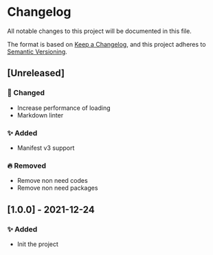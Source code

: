 # Changelog

All notable changes to this project will be documented in this file.

The format is based on [Keep a Changelog](https://keepachangelog.com/en/1.0.0/),
and this project adheres to [Semantic Versioning](https://semver.org/spec/v2.0.0.html).

## [Unreleased]

### 🐛  Changed

- Increase performance of loading
- Markdown linter

### ✨ Added

- Manifest v3 support

### 🔥  Removed

- Remove non need codes
- Remove non need packages

## [1.0.0] - 2021-12-24

### ✨ Added

- Init the project
